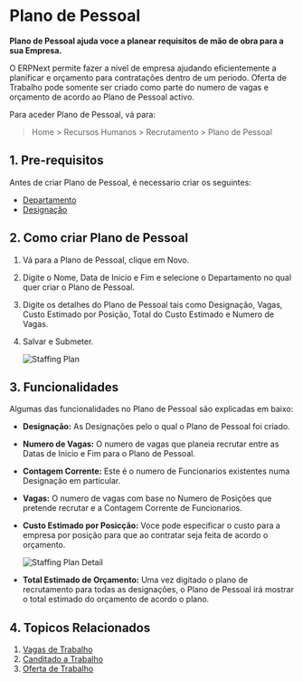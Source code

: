 <!-- add-breadcrumbs -->
# Plano de Pessoal

**Plano de Pessoal ajuda voce a planear requisitos de mão de obra para a sua Empresa.**

 O ERPNext permite fazer a nivel de empresa ajudando eficientemente a planificar e orçamento para contratações dentro de um periodo. Oferta de Trabalho pode somente ser criado como parte do numero de vagas e orçamento de acordo ao Plano de Pessoal activo. 

 Para aceder Plano de Pessoal, vá para:

> Home > Recursos Humanos > Recrutamento > Plano de Pessoal

## 1. Pre-requisitos

Antes de criar Plano de Pessoal, é necessario criar os seguintes:

* [Departamento](/docs/user/manual/pt/recursos-humanos/departamento)
* [Designação](/docs/user/manual/pt/recursos-humanos/designação)


## 2. Como criar Plano de Pessoal

1. Vá para a Plano de Pessoal, clique em Novo.
1. Digite o Nome, Data de Inicio e Fim e selecione o Departamento no qual quer criar o Plano de Pessoal.
1. Digite os detalhes do Plano de Pessoal tais como Designação, Vagas, Custo Estimado por Posição, Total do Custo Estimado e Numero de Vagas.
1. Salvar e Submeter.


	<img class="screenshot" alt="Staffing Plan"
	src="{{docs_base_url}}/assets/img/human-resources/staffing-plan.png">

## 3. Funcionalidades

Algumas das funcionalidades no Plano de Pessoal são explicadas em baixo:

* **Designação:** As Designações pelo o qual o Plano de Pessoal foi criado.

* **Numero de Vagas:** O numero de vagas que planeia recrutar entre as Datas de Inicio e Fim para o Plano de Pessoal.

* **Contagem Corrente:** Este é o numero de Funcionarios existentes numa Designação em particular.

* **Vagas:** O numero de vagas com base no Numero de Posições que pretende recrutar e a Contagem Corrente de Funcionarios.

* **Custo Estimado por Posicção:** Voce pode especificar o custo para a empresa por posição para que ao contratar seja feita de acordo o orçamento.


	<img class="screenshot" alt="Staffing Plan Detail"
	src="{{docs_base_url}}/assets/img/human-resources/staffing-plan-detail.png">

* **Total Estimado de Orçamento:** Uma vez digitado o plano de recrutamento para todas as designações, o Plano de Pessoal irá mostrar o total estimado do orçamento de acordo o plano.



## 4. Topicos Relacionados

1. [Vagas de Trabalho](/docs/user/manual/pt/recursos-humanos/vagas-emprego)
1. [Canditado a Trabalho](/docs/user/manual/pt/recursos-humanos/candidato-emprego)
1. [Oferta de Trabalho](/docs/user/manual/pt/recursos-humanos/oferta-trabalho)



